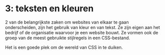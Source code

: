 # 3: teksten en kleuren

2 van de belangrijkste zaken om websites van elkaar te gaan onderscheiden, zijn het gebruik van kleur en van tekst. Ze zijn eigen aan het bedrijf of de organisatie waarvoor je een website bouwt. Ze vormen ook de groep van de meest gebruikte stijlregels in een CSS-bestand.

Het is een goede plek om de wereld van CSS in te duiken.

